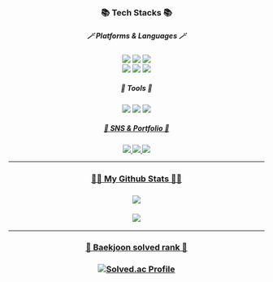 

<div align="center">
  
 
  <h3>📚 Tech Stacks 📚</h3>
  <h5>🪄 Platforms & Languages 🪄</h5>
  <img src="https://img.shields.io/badge/C++-00599C?style=flat&logo=C++&logoColor=white" />
  <img src="https://img.shields.io/badge/C-A8B9CC?style=flat&logo=C&logoColor=white" /> 
  <img src="https://img.shields.io/badge/Java-007396?style=flat&logo=Java&logoColor=white" />
  <br>
  <img src="https://img.shields.io/badge/HTML5-E34F26?style=flat&logo=HTML5&logoColor=white" />
  <img src="https://img.shields.io/badge/CSS3-1572B6?style=flat&logo=CSS3&logoColor=white" />
  <img src="https://img.shields.io/badge/JavaScript-F7DF1E?style=flat&logo=JavaScript&logoColor=white" />
  
  <h5>🔨 Tools 🔨</h5>
  <img src="https://img.shields.io/badge/Eclipse IDE-2C2255?style=flat&logo=Eclipse IDE&logoColor=white"/>
  <img src="https://img.shields.io/badge/Visual Studio Code-007ACC?style=flat&logo=Visual Studio Code&logoColor=white"/>
  <a href="https://github.com/Kim-Min-Gyeong"><img src="https://img.shields.io/badge/GitHub-181717?style=flat&logo=GitHub&logoColor=white"/</a>
  
  <h5>🎨 SNS & Portfolio 🎨<h5>
  <img src="https://img.shields.io/badge/Instagram-E4405F?style=flat&logo=Instagram&logoColor=white"/>
  <img src="https://img.shields.io/badge/Gmail-EA4335?style=flat&logo=Gmail&logoColor=white"/>
  <img src="https://img.shields.io/badge/Notion-000000?style=flat&logo=Notion&logoColor=white"/>
   
  ---
  <h3>👩‍💻 My Github Stats 👩‍💻<h3>
  <img src="https://github-readme-stats.vercel.app/api/top-langs/?username=Kim-Min-Gyeong&layout=compact"><br><br>
  <img src="https://github-readme-stats.vercel.app/api?username=Kim-Min-Gyeong&show_icons=true">
  
  ---
  <h3>🥇 Baekjoon solved rank 🥇<h3>
  
  [![Solved.ac Profile](http://mazassumnida.wtf/api/v2/generate_badge?boj=kimmin4051)](https://solved.ac/kimmin4051/)
 
</div>
